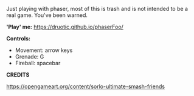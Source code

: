 Just playing with phaser, most of this is trash and is not intended to be
a real game. You've been warned.

**'Play' me:** https://druotic.github.io/phaserFoo/

**Controls:**
- Movement: arrow keys
- Grenade: G
- Fireball: spacebar

**CREDITS**

https://opengameart.org/content/sorlo-ultimate-smash-friends

